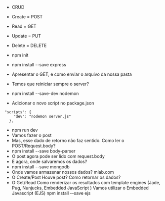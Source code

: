 - CRUD
- Create = POST
- Read = GET
- Update = PUT
- Delete = DELETE

- npm init
- npm install --save express
- Apresentar o GET, e como enviar o arquivo da nossa pasta
- Temos que reiniciar sempre o server?
- npm install --save-dev nodemon
- Adicionar o novo script no package.json
```
"scripts": {
    "dev": "nodemon server.js"
  },
```
- npm run dev
- Vamos fazer o post
- Mas, esse dado de retorno não faz sentido. Como ler o POST/Request.body?
- npm install --save body-parser
- O post agora pode ser lido com request.body
- E agora, onde salvaremos os dados?
- npm install --save mongodb
- Onde vamos armazenar nossos dados? mlab.com
- O Create/Post
Houve post?
Como retornar os dados?
- O Get/Read
Como renderizar os resultados com template engines (Jade, Pug, Nunjucks, Embedded JavaScript )
Vamos utilizar o Embedded Javascript (EJS)
npm install --save ejs
